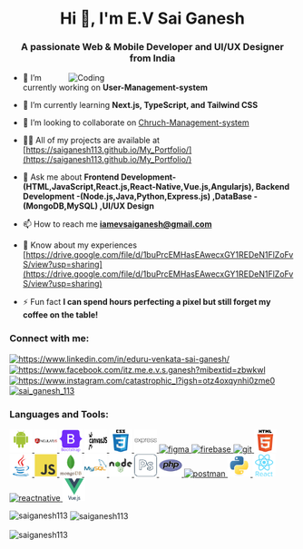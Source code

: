 <h1 align="center">Hi 👋, I'm E.V Sai Ganesh</h1>
<h3 align="center">A passionate Web & Mobile Developer and UI/UX Designer from India</h3>

<img align="right" alt="Coding" width="400" src="https://i.pinimg.com/originals/6e/a8/c6/6ea8c68dfa924bc2e6a9abe3e473087a.gif">

- 🔭 I’m currently working on **User-Management-system**

- 🌱 I’m currently learning **Next.js, TypeScript, and Tailwind CSS**

- 🤝 I’m looking to collaborate on [Chruch-Management-system](https://www.figma.com/design/ECFjM13sLmVxqjUkjNkvLq/Church-Management-System?node-id=377-692&p=f&t=XvrgXKEV9KBdaI4n-0)

- 👨‍💻 All of my projects are available at [https://saiganesh113.github.io/My_Portfolio/](https://saiganesh113.github.io/My_Portfolio/)

- 💬 Ask me about **Frontend Development-(HTML,JavaScript,React.js,React-Native,Vue.js,Angularjs), Backend Development -(Node.js,Java,Python,Express.js) ,DataBase - (MongoDB,MySQL) ,UI/UX Design**

- 📫 How to reach me **iamevsaiganesh@gmail.com**

- 📄 Know about my experiences [https://drive.google.com/file/d/1buPrcEMHasEAwecxGY1REDeN1FlZoFvS/view?usp=sharing](https://drive.google.com/file/d/1buPrcEMHasEAwecxGY1REDeN1FlZoFvS/view?usp=sharing)

- ⚡ Fun fact **I can spend hours perfecting a pixel but still forget my coffee on the table!**

<h3 align="left">Connect with me:</h3>
<p align="left">
<a href="https://linkedin.com/in/https://www.linkedin.com/in/eduru-venkata-sai-ganesh/" target="blank"><img align="center" src="https://raw.githubusercontent.com/rahuldkjain/github-profile-readme-generator/master/src/images/icons/Social/linked-in-alt.svg" alt="https://www.linkedin.com/in/eduru-venkata-sai-ganesh/" height="30" width="40" /></a>
<a href="https://fb.com/https://www.facebook.com/itz.me.e.v.s.ganesh?mibextid=zbwkwl" target="blank"><img align="center" src="https://raw.githubusercontent.com/rahuldkjain/github-profile-readme-generator/master/src/images/icons/Social/facebook.svg" alt="https://www.facebook.com/itz.me.e.v.s.ganesh?mibextid=zbwkwl" height="30" width="40" /></a>
<a href="https://instagram.com/https://www.instagram.com/catastrophic_l?igsh=otz4oxqynhi0zme0" target="blank"><img align="center" src="https://raw.githubusercontent.com/rahuldkjain/github-profile-readme-generator/master/src/images/icons/Social/instagram.svg" alt="https://www.instagram.com/catastrophic_l?igsh=otz4oxqynhi0zme0" height="30" width="40" /></a>
<a href="https://discord.gg/sai_ganesh_113" target="blank"><img align="center" src="https://raw.githubusercontent.com/rahuldkjain/github-profile-readme-generator/master/src/images/icons/Social/discord.svg" alt="sai_ganesh_113" height="30" width="40" /></a>
</p>

<h3 align="left">Languages and Tools:</h3>
<p align="left"> <a href="https://developer.android.com" target="_blank" rel="noreferrer"> <img src="https://raw.githubusercontent.com/devicons/devicon/master/icons/android/android-original-wordmark.svg" alt="android" width="40" height="40"/> </a> <a href="https://angular.io" target="_blank" rel="noreferrer"> <img src="https://raw.githubusercontent.com/devicons/devicon/master/icons/angularjs/angularjs-original-wordmark.svg" alt="angularjs" width="40" height="40"/> </a> <a href="https://getbootstrap.com" target="_blank" rel="noreferrer"> <img src="https://raw.githubusercontent.com/devicons/devicon/master/icons/bootstrap/bootstrap-plain-wordmark.svg" alt="bootstrap" width="40" height="40"/> </a> <a href="https://canvasjs.com" target="_blank" rel="noreferrer"> <img src="https://raw.githubusercontent.com/Hardik0307/Hardik0307/master/assets/canvasjs-charts.svg" alt="canvasjs" width="40" height="40"/> </a> <a href="https://www.w3schools.com/css/" target="_blank" rel="noreferrer"> <img src="https://raw.githubusercontent.com/devicons/devicon/master/icons/css3/css3-original-wordmark.svg" alt="css3" width="40" height="40"/> </a> <a href="https://expressjs.com" target="_blank" rel="noreferrer"> <img src="https://raw.githubusercontent.com/devicons/devicon/master/icons/express/express-original-wordmark.svg" alt="express" width="40" height="40"/> </a> <a href="https://www.figma.com/" target="_blank" rel="noreferrer"> <img src="https://www.vectorlogo.zone/logos/figma/figma-icon.svg" alt="figma" width="40" height="40"/> </a> <a href="https://firebase.google.com/" target="_blank" rel="noreferrer"> <img src="https://www.vectorlogo.zone/logos/firebase/firebase-icon.svg" alt="firebase" width="40" height="40"/> </a> <a href="https://git-scm.com/" target="_blank" rel="noreferrer"> <img src="https://www.vectorlogo.zone/logos/git-scm/git-scm-icon.svg" alt="git" width="40" height="40"/> </a> <a href="https://www.w3.org/html/" target="_blank" rel="noreferrer"> <img src="https://raw.githubusercontent.com/devicons/devicon/master/icons/html5/html5-original-wordmark.svg" alt="html5" width="40" height="40"/> </a> <a href="https://www.java.com" target="_blank" rel="noreferrer"> <img src="https://raw.githubusercontent.com/devicons/devicon/master/icons/java/java-original.svg" alt="java" width="40" height="40"/> </a> <a href="https://developer.mozilla.org/en-US/docs/Web/JavaScript" target="_blank" rel="noreferrer"> <img src="https://raw.githubusercontent.com/devicons/devicon/master/icons/javascript/javascript-original.svg" alt="javascript" width="40" height="40"/> </a> <a href="https://www.mongodb.com/" target="_blank" rel="noreferrer"> <img src="https://raw.githubusercontent.com/devicons/devicon/master/icons/mongodb/mongodb-original-wordmark.svg" alt="mongodb" width="40" height="40"/> </a> <a href="https://www.mysql.com/" target="_blank" rel="noreferrer"> <img src="https://raw.githubusercontent.com/devicons/devicon/master/icons/mysql/mysql-original-wordmark.svg" alt="mysql" width="40" height="40"/> </a> <a href="https://nodejs.org" target="_blank" rel="noreferrer"> <img src="https://raw.githubusercontent.com/devicons/devicon/master/icons/nodejs/nodejs-original-wordmark.svg" alt="nodejs" width="40" height="40"/> </a> <a href="https://www.photoshop.com/en" target="_blank" rel="noreferrer"> <img src="https://raw.githubusercontent.com/devicons/devicon/master/icons/photoshop/photoshop-line.svg" alt="photoshop" width="40" height="40"/> </a> <a href="https://www.php.net" target="_blank" rel="noreferrer"> <img src="https://raw.githubusercontent.com/devicons/devicon/master/icons/php/php-original.svg" alt="php" width="40" height="40"/> </a> <a href="https://postman.com" target="_blank" rel="noreferrer"> <img src="https://www.vectorlogo.zone/logos/getpostman/getpostman-icon.svg" alt="postman" width="40" height="40"/> </a> <a href="https://www.python.org" target="_blank" rel="noreferrer"> <img src="https://raw.githubusercontent.com/devicons/devicon/master/icons/python/python-original.svg" alt="python" width="40" height="40"/> </a> <a href="https://reactjs.org/" target="_blank" rel="noreferrer"> <img src="https://raw.githubusercontent.com/devicons/devicon/master/icons/react/react-original-wordmark.svg" alt="react" width="40" height="40"/> </a> <a href="https://reactnative.dev/" target="_blank" rel="noreferrer"> <img src="https://reactnative.dev/img/header_logo.svg" alt="reactnative" width="40" height="40"/> </a> <a href="https://vuejs.org/" target="_blank" rel="noreferrer"> <img src="https://raw.githubusercontent.com/devicons/devicon/master/icons/vuejs/vuejs-original-wordmark.svg" alt="vuejs" width="40" height="40"/> </a> </p>

<p><img align="left" src="https://github-readme-stats.vercel.app/api/top-langs?username=saiganesh113&show_icons=true&locale=en&layout=compact" alt="saiganesh113" /></p>

<p>&nbsp;<img align="center" src="https://github-readme-stats.vercel.app/api?username=saiganesh113&show_icons=true&locale=en" alt="saiganesh113" /></p>

<p><img align="center" src="https://github-readme-streak-stats.herokuapp.com/?user=saiganesh113&" alt="saiganesh113" /></p>
